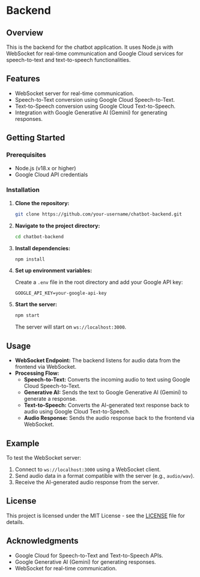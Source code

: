 
# Backend

## Overview

This is the backend for the chatbot application. It uses Node.js with WebSocket for real-time communication and Google Cloud services for speech-to-text and text-to-speech functionalities.

## Features

- WebSocket server for real-time communication.
- Speech-to-Text conversion using Google Cloud Speech-to-Text.
- Text-to-Speech conversion using Google Cloud Text-to-Speech.
- Integration with Google Generative AI (Gemini) for generating responses.

## Getting Started

### Prerequisites

- Node.js (v18.x or higher)
- Google Cloud API credentials

### Installation

1. **Clone the repository:**

   ```bash
   git clone https://github.com/your-username/chatbot-backend.git
   ```

2. **Navigate to the project directory:**

   ```bash
   cd chatbot-backend
   ```

3. **Install dependencies:**

   ```bash
   npm install
   ```

4. **Set up environment variables:**

   Create a `.env` file in the root directory and add your Google API key:

   ```env
   GOOGLE_API_KEY=your-google-api-key
   ```

5. **Start the server:**

   ```bash
   npm start
   ```

   The server will start on `ws://localhost:3000`.

## Usage

- **WebSocket Endpoint:** The backend listens for audio data from the frontend via WebSocket.
- **Processing Flow:**
  - **Speech-to-Text:** Converts the incoming audio to text using Google Cloud Speech-to-Text.
  - **Generative AI:** Sends the text to Google Generative AI (Gemini) to generate a response.
  - **Text-to-Speech:** Converts the AI-generated text response back to audio using Google Cloud Text-to-Speech.
  - **Audio Response:** Sends the audio response back to the frontend via WebSocket.

## Example

To test the WebSocket server:

1. Connect to `ws://localhost:3000` using a WebSocket client.
2. Send audio data in a format compatible with the server (e.g., `audio/wav`).
3. Receive the AI-generated audio response from the server.

## License

This project is licensed under the MIT License - see the [LICENSE](LICENSE) file for details.

## Acknowledgments

- Google Cloud for Speech-to-Text and Text-to-Speech APIs.
- Google Generative AI (Gemini) for generating responses.
- WebSocket for real-time communication.
